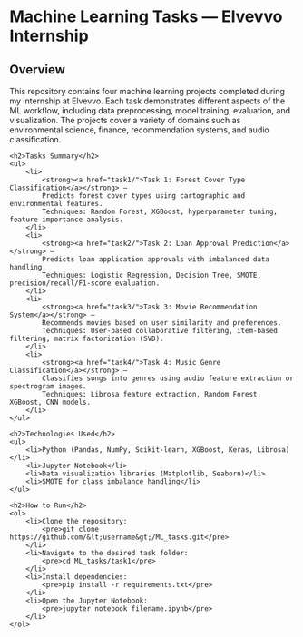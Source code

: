<!DOCTYPE html>
<html lang="en">
<head>
    <meta charset="UTF-8">
    <meta name="viewport" content="width=device-width, initial-scale=1.0">
</head>
<body>
    <h1>Machine Learning Tasks — Elvevvo Internship</h1>
    <h2>Overview</h2>
    <p>
        This repository contains four machine learning projects completed during my internship at Elvevvo.
        Each task demonstrates different aspects of the ML workflow, including data preprocessing, model training,
        evaluation, and visualization. The projects cover a variety of domains such as environmental science,
        finance, recommendation systems, and audio classification.
    </p>

    <h2>Tasks Summary</h2>
    <ul>
        <li>
            <strong><a href="task1/">Task 1: Forest Cover Type Classification</a></strong> — 
            Predicts forest cover types using cartographic and environmental features.
            Techniques: Random Forest, XGBoost, hyperparameter tuning, feature importance analysis.
        </li>
        <li>
            <strong><a href="task2/">Task 2: Loan Approval Prediction</a></strong> — 
            Predicts loan application approvals with imbalanced data handling.
            Techniques: Logistic Regression, Decision Tree, SMOTE, precision/recall/F1-score evaluation.
        </li>
        <li>
            <strong><a href="task3/">Task 3: Movie Recommendation System</a></strong> — 
            Recommends movies based on user similarity and preferences.
            Techniques: User-based collaborative filtering, item-based filtering, matrix factorization (SVD).
        </li>
        <li>
            <strong><a href="task4/">Task 4: Music Genre Classification</a></strong> — 
            Classifies songs into genres using audio feature extraction or spectrogram images.
            Techniques: Librosa feature extraction, Random Forest, XGBoost, CNN models.
        </li>
    </ul>

    <h2>Technologies Used</h2>
    <ul>
        <li>Python (Pandas, NumPy, Scikit-learn, XGBoost, Keras, Librosa)</li>
        <li>Jupyter Notebook</li>
        <li>Data visualization libraries (Matplotlib, Seaborn)</li>
        <li>SMOTE for class imbalance handling</li>
    </ul>

    <h2>How to Run</h2>
    <ol>
        <li>Clone the repository:
            <pre>git clone https://github.com/&lt;username&gt;/ML_tasks.git</pre>
        </li>
        <li>Navigate to the desired task folder:
            <pre>cd ML_tasks/task1</pre>
        </li>
        <li>Install dependencies:
            <pre>pip install -r requirements.txt</pre>
        </li>
        <li>Open the Jupyter Notebook:
            <pre>jupyter notebook filename.ipynb</pre>
        </li>
    </ol>
</body>
</html>
